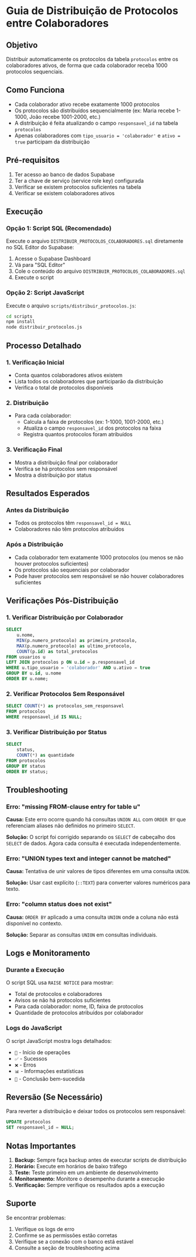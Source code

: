 # Guia de Distribuição de Protocolos entre Colaboradores

## Objetivo
Distribuir automaticamente os protocolos da tabela `protocolos` entre os colaboradores ativos, de forma que cada colaborador receba 1000 protocolos sequenciais.

## Como Funciona
- Cada colaborador ativo recebe exatamente 1000 protocolos
- Os protocolos são distribuídos sequencialmente (ex: Maria recebe 1-1000, João recebe 1001-2000, etc.)
- A distribuição é feita atualizando o campo `responsavel_id` na tabela `protocolos`
- Apenas colaboradores com `tipo_usuario = 'colaborador'` e `ativo = true` participam da distribuição

## Pré-requisitos
1. Ter acesso ao banco de dados Supabase
2. Ter a chave de serviço (service role key) configurada
3. Verificar se existem protocolos suficientes na tabela
4. Verificar se existem colaboradores ativos

## Execução

### Opção 1: Script SQL (Recomendado)
Execute o arquivo `DISTRIBUIR_PROTOCOLOS_COLABORADORES.sql` diretamente no SQL Editor do Supabase:

1. Acesse o Supabase Dashboard
2. Vá para "SQL Editor"
3. Cole o conteúdo do arquivo `DISTRIBUIR_PROTOCOLOS_COLABORADORES.sql`
4. Execute o script

### Opção 2: Script JavaScript
Execute o arquivo `scripts/distribuir_protocolos.js`:

```bash
cd scripts
npm install
node distribuir_protocolos.js
```

## Processo Detalhado

### 1. Verificação Inicial
- Conta quantos colaboradores ativos existem
- Lista todos os colaboradores que participarão da distribuição
- Verifica o total de protocolos disponíveis

### 2. Distribuição
- Para cada colaborador:
  - Calcula a faixa de protocolos (ex: 1-1000, 1001-2000, etc.)
  - Atualiza o campo `responsavel_id` dos protocolos na faixa
  - Registra quantos protocolos foram atribuídos

### 3. Verificação Final
- Mostra a distribuição final por colaborador
- Verifica se há protocolos sem responsável
- Mostra a distribuição por status

## Resultados Esperados

### Antes da Distribuição
- Todos os protocolos têm `responsavel_id = NULL`
- Colaboradores não têm protocolos atribuídos

### Após a Distribuição
- Cada colaborador tem exatamente 1000 protocolos (ou menos se não houver protocolos suficientes)
- Os protocolos são sequenciais por colaborador
- Pode haver protocolos sem responsável se não houver colaboradores suficientes

## Verificações Pós-Distribuição

### 1. Verificar Distribuição por Colaborador
```sql
SELECT 
    u.nome,
    MIN(p.numero_protocolo) as primeiro_protocolo,
    MAX(p.numero_protocolo) as ultimo_protocolo,
    COUNT(p.id) as total_protocolos
FROM usuarios u
LEFT JOIN protocolos p ON u.id = p.responsavel_id
WHERE u.tipo_usuario = 'colaborador' AND u.ativo = true
GROUP BY u.id, u.nome
ORDER BY u.nome;
```

### 2. Verificar Protocolos Sem Responsável
```sql
SELECT COUNT(*) as protocolos_sem_responsavel
FROM protocolos 
WHERE responsavel_id IS NULL;
```

### 3. Verificar Distribuição por Status
```sql
SELECT 
    status,
    COUNT(*) as quantidade
FROM protocolos 
GROUP BY status
ORDER BY status;
```

## Troubleshooting

### Erro: "missing FROM-clause entry for table u"
**Causa:** Este erro ocorre quando há consultas `UNION ALL` com `ORDER BY` que referenciam aliases não definidos no primeiro `SELECT`.

**Solução:** O script foi corrigido separando os `SELECT` de cabeçalho dos `SELECT` de dados. Agora cada consulta é executada independentemente.

### Erro: "UNION types text and integer cannot be matched"
**Causa:** Tentativa de unir valores de tipos diferentes em uma consulta `UNION`.

**Solução:** Usar cast explícito (`::TEXT`) para converter valores numéricos para texto.

### Erro: "column status does not exist"
**Causa:** `ORDER BY` aplicado a uma consulta `UNION` onde a coluna não está disponível no contexto.

**Solução:** Separar as consultas `UNION` em consultas individuais.

## Logs e Monitoramento

### Durante a Execução
O script SQL usa `RAISE NOTICE` para mostrar:
- Total de protocolos e colaboradores
- Avisos se não há protocolos suficientes
- Para cada colaborador: nome, ID, faixa de protocolos
- Quantidade de protocolos atribuídos por colaborador

### Logs do JavaScript
O script JavaScript mostra logs detalhados:
- `🚀` - Início de operações
- `✅` - Sucessos
- `❌` - Erros
- `📊` - Informações estatísticas
- `🎉` - Conclusão bem-sucedida

## Reversão (Se Necessário)

Para reverter a distribuição e deixar todos os protocolos sem responsável:

```sql
UPDATE protocolos 
SET responsavel_id = NULL;
```

## Notas Importantes

1. **Backup:** Sempre faça backup antes de executar scripts de distribuição
2. **Horário:** Execute em horários de baixo tráfego
3. **Teste:** Teste primeiro em um ambiente de desenvolvimento
4. **Monitoramento:** Monitore o desempenho durante a execução
5. **Verificação:** Sempre verifique os resultados após a execução

## Suporte

Se encontrar problemas:
1. Verifique os logs de erro
2. Confirme se as permissões estão corretas
3. Verifique se a conexão com o banco está estável
4. Consulte a seção de troubleshooting acima 